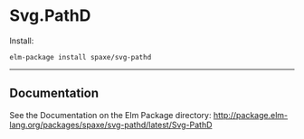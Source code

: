 # Svg.PathD

Install:

    elm-package install spaxe/svg-pathd

---

## Documentation

See the Documentation on the Elm Package directory: http://package.elm-lang.org/packages/spaxe/svg-pathd/latest/Svg-PathD